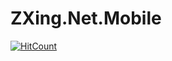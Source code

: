 # ZXing.Net.Mobile

[![HitCount](http://hits.dwyl.com/muratbekler/ZXingNetMobile.svg)](http://hits.dwyl.com/muratbekler/ZXingNetMobile)
